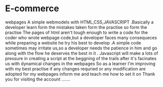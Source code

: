 # E-commerce
webpages
A simple webmodels with HTML,CSS,JAVASCRIPT .Basically a developer learn form the mistakes taken form the practise so form the practise
The pages of html aren't tough enough to write a code for the coder who wrote webpage code,but a developer faces many consequeces while preparing a website he try his best to develop .A simple code sometimes may irritate us,so a developer needs the patience in him and go along with the flow he deserves the best in it .
Javascript will make a lots of pressure in creating a script at the beggning of the trails after it's facinates us with dynamical changes in the webpages
So as a learner I'm improving with my best practise if any changes requried or any modification are adopted for my webpages inform me and teach me how to set it on 
Thank you for visiting the account .......
